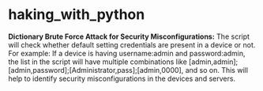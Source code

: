 # haking_with_python

**Dictionary Brute Force Attack for Security Misconfigurations:**
The script will check whether default setting credentials are present in a device or not. For example: If a device is having username:admin and password:admin, the list in the script will have multiple combinations like [admin,admin]; [admin,password];[Administrator,pass];[admin,0000], and so on.
This will help to identify security misconfigurations in the devices and servers.
